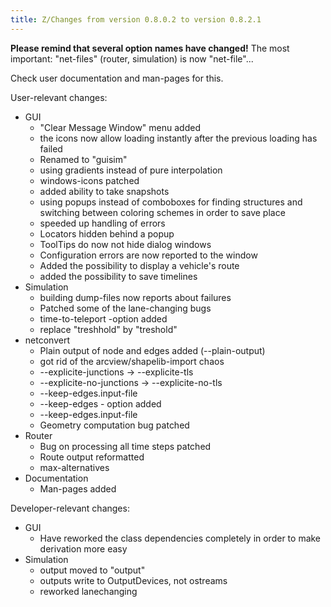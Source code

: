 ```yaml
---
title: Z/Changes from version 0.8.0.2 to version 0.8.2.1
---
```


**Please remind that several option names have changed!** The most
important: "net-files" (router, simulation) is now "net-file"...

Check user documentation and man-pages for this.

User-relevant changes:

- GUI
  - "Clear Message Window" menu added
  - the icons now allow loading instantly after the previous loading has failed
  - Renamed to "guisim"
  - using gradients instead of pure interpolation
  - windows-icons patched
  - added ability to take snapshots
  - using popups instead of comboboxes for finding structures and switching between coloring schemes in order to save place
  - speeded up handling of errors
  - Locators hidden behind a popup
  - ToolTips do now not hide dialog windows
  - Configuration errors are now reported to the window
  - Added the possibility to display a vehicle's route
  - added the possibility to save timelines
- Simulation
  - building dump-files now reports about failures
  - Patched some of the lane-changing bugs
  - time-to-teleport -option added
  - replace "treshhold" by "treshold"
- netconvert
  - Plain output of node and edges added (--plain-output)
  - got rid of the arcview/shapelib-import chaos
  - \--explicite-junctions -\> --explicite-tls
  - \--explicite-no-junctions -\> --explicite-no-tls
  - \--keep-edges.input-file
  - \--keep-edges - option added
  - \--keep-edges.input-file
  - Geometry computation bug patched
- Router
  - Bug on processing all time steps patched
  - Route output reformatted
  - max-alternatives
- Documentation
  - Man-pages added

Developer-relevant changes:

- GUI
  - Have reworked the class dependencies completely in order to make derivation more easy
- Simulation
  - output moved to "output"
  - outputs write to OutputDevices, not ostreams
  - reworked lanechanging